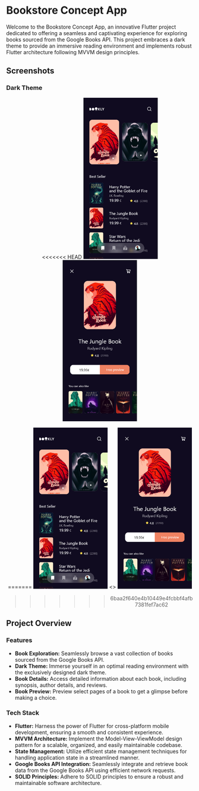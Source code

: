 # Bookstore Concept App

Welcome to the Bookstore Concept App, an innovative Flutter project dedicated to offering a seamless and captivating experience for exploring books sourced from the Google Books API. This project embraces a dark theme to provide an immersive reading environment and implements robust Flutter architecture following MVVM design principles.

## Screenshots

### Dark Theme

<div align="center">
<<<<<<< HEAD
   <img src="assets/images/booklist.png" alt="Book List" width="200"/>  
  <img src="assets/images/Deatails.png" alt="Deatails" width="200"/>

=======
   <img src="assets/images/Book Dark.png" alt="Dark Book List Screen" width="200"/> <>
   <img src="assets/images/Book Dark 3.png" alt="Dark Book Details Screen" width="200"/>
>>>>>>> 6baa2f640e4b10449e4fcbbf4afb7381fef7ac62
 </div>

## Project Overview

### Features

- **Book Exploration:** Seamlessly browse a vast collection of books sourced from the Google Books API.
- **Dark Theme:** Immerse yourself in an optimal reading environment with the exclusively designed dark theme.
- **Book Details:** Access detailed information about each book, including synopsis, author details, and reviews.
- **Book Preview:** Preview select pages of a book to get a glimpse before making a choice.

### Tech Stack

- **Flutter:** Harness the power of Flutter for cross-platform mobile development, ensuring a smooth and consistent experience.
- **MVVM Architecture:** Implement the Model-View-ViewModel design pattern for a scalable, organized, and easily maintainable codebase.
- **State Management:** Utilize efficient state management techniques for handling application state in a streamlined manner.
- **Google Books API Integration:** Seamlessly integrate and retrieve book data from the Google Books API using efficient network requests.
- **SOLID Principles:** Adhere to SOLID principles to ensure a robust and maintainable software architecture.
